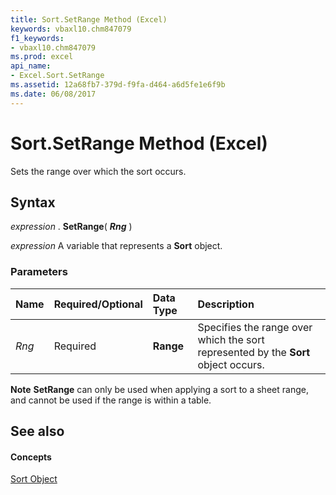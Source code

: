 ```yaml
---
title: Sort.SetRange Method (Excel)
keywords: vbaxl10.chm847079
f1_keywords:
- vbaxl10.chm847079
ms.prod: excel
api_name:
- Excel.Sort.SetRange
ms.assetid: 12a68fb7-379d-f9fa-d464-a6d5fe1e6f9b
ms.date: 06/08/2017
---
```



# Sort.SetRange Method (Excel)

Sets the range over which the sort occurs.


## Syntax

 _expression_ . **SetRange**( **_Rng_** )

 _expression_ A variable that represents a **Sort** object.


### Parameters



|**Name**|**Required/Optional**|**Data Type**|**Description**|
|:-----|:-----|:-----|:-----|
| _Rng_|Required| **Range**|Specifies the range over which the sort represented by the  **Sort** object occurs.|

 **Note**   **SetRange** can only be used when applying a sort to a sheet range, and cannot be used if the range is within a table.


## See also


#### Concepts


[Sort Object](Excel.Sort.md)

